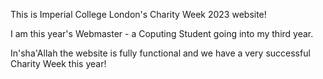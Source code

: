 This is Imperial College London's Charity Week 2023 website!

I am this year's Webmaster - a Coputing Student going into my third year.

In'sha'Allah the website is fully functional and we have a very successful Charity Week this year!
